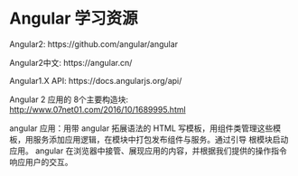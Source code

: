 # Angular 学习资源

<p>Angular2: https://github.com/angular/angular</p>

<p>Angular2中文: https://angular.cn/</p>

<p>Angular1.X API: https://docs.angularjs.org/api/</p>

Angular 2 应用的 8个主要构造块: http://www.07net01.com/2016/10/1689995.html

  angular 应用：用带 angular 拓展语法的 HTML 写模板，用组件类管理这些模板，用服务添加应用逻辑，在模块中打包发布组件与服务。通过引导 根模块启动应用。 angular 在浏览器中接管、展现应用的内容，并根据我们提供的操作指令响应用户的交互。

